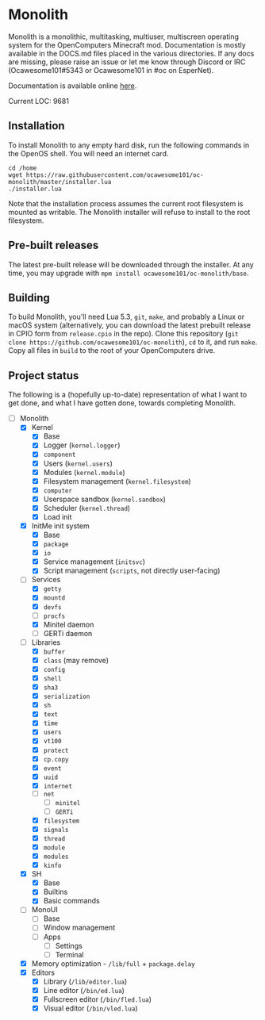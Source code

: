 # Monolith

Monolith is a monolithic, multitasking, multiuser, multiscreen operating system for the OpenComputers Minecraft mod. Documentation is mostly available in the DOCS.md files placed in the various directories. If any docs are missing, please raise an issue or let me know through Discord or IRC (Ocawesome101#5343 or Ocawesome101 in #oc on EsperNet).

Documentation is available online [here](https://oz-craft.pickardayune.com/man).

Current LOC: 9681

## Installation
To install Monolith to any empty hard disk, run the following commands in the OpenOS shell. You will need an internet card.
```
cd /home
wget https://raw.githubusercontent.com/ocawesome101/oc-monolith/master/installer.lua
./installer.lua
```

Note that the installation process assumes the current root filesystem is mounted as writable. The Monolith installer will refuse to install to the root filesystem.

## Pre-built releases

The latest pre-built release will be downloaded through the installer. At any time, you may upgrade with `mpm install ocawesome101/oc-monolith/base`.

## Building

To build Monolith, you'll need Lua 5.3, `git`, `make`, and probably a Linux or macOS system (alternatively, you can download the latest prebuilt release in CPIO form from `release.cpio` in the repo). Clone this repository (`git clone https://github.com/ocawesome101/oc-monolith`), `cd` to it, and run `make`. Copy all files in `build` to the root of your OpenComputers drive.

## Project status

The following is a (hopefully up-to-date) representation of what I want to get done, and what I have gotten done, towards completing Monolith.

- [ ] Monolith
  - [X] Kernel
    - [X] Base
    - [X] Logger (`kernel.logger`)
    - [X] `component`
    - [X] Users (`kernel.users`)
    - [X] Modules (`kernel.module`)
    - [X] Filesystem management (`kernel.filesystem`)
    - [X] `computer`
    - [X] Userspace sandbox (`kernel.sandbox`)
    - [X] Scheduler (`kernel.thread`)
    - [X] Load init
  - [X] InitMe init system
    - [X] Base
    - [X] `package`
    - [X] `io`
    - [X] Service management (`initsvc`)
    - [X] Script management (`scripts`, not directly user-facing)
  - [ ] Services
    - [X] `getty`
    - [X] `mountd`
    - [X] `devfs`
    - [ ] `procfs`
    - [X] Minitel daemon
    - [ ] GERTi daemon
  - [ ] Libraries
    - [X] `buffer`
    - [X] `class` (may remove)
    - [X] `config`
    - [X] `shell`
    - [X] `sha3`
    - [X] `serialization`
    - [X] `sh`
    - [X] `text`
    - [X] `time`
    - [X] `users`
    - [X] `vt100`
    - [X] `protect`
    - [X] `cp.copy`
    - [X] `event`
    - [X] `uuid`
    - [X] `internet`
    - [ ] `net`
      - [ ] `minitel`
      - [ ] `GERTi`
    - [X] `filesystem`
    - [X] `signals`
    - [X] `thread`
    - [X] `module`
    - [X] `modules`
    - [X] `kinfo`
  - [X] SH
    - [X] Base
    - [X] Builtins
    - [X] Basic commands
  - [ ] MonoUI
    - [ ] Base
    - [ ] Window management
    - [ ] Apps
      - [ ] Settings
      - [ ] Terminal
  - [X] Memory optimization - `/lib/full` + `package.delay`
  - [X] Editors
    - [X] Library (`/lib/editor.lua`)
    - [X] Line editor (`/bin/ed.lua`)
    - [X] Fullscreen editor (`/bin/fled.lua`)
    - [X] Visual editor (`/bin/vled.lua`)
